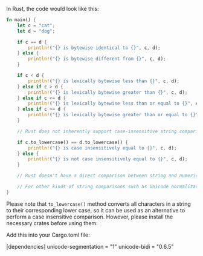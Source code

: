 In Rust, the code would look like this:

```rust
fn main() {
    let c = "cat";
    let d = "dog";

    if c == d {
        println!("{} is bytewise identical to {}", c, d);
    } else {
        println!("{} is bytewise different from {}", c, d);
    }

    if c < d {
        println!("{} is lexically bytewise less than {}", c, d);
    } else if c > d {
        println!("{} is lexically bytewise greater than {}", c, d);
    } else if c <= d {
        println!("{} is lexically bytewise less than or equal to {}", c, d);
    } else if c >= d {
        println!("{} is lexically bytewise greater than or equal to {}", c, d);
    }

    // Rust does not inherently support case-insensitive string comparison. However, we can use the `to_lowercase()` method for that:

    if c.to_lowercase() == d.to_lowercase() {
        println!("{} is case insensitively equal to {}", c, d);
    } else {
        println!("{} is not case insensitively equal to {}", c, d);
    }

    // Rust doesn't have a direct comparison between string and numeric type like Go. 

    // For other kinds of string comparisons such as Unicode normalization, collation tables and locale sensitive comparisons we can use the 'unicode-segmentation' crate for normalizing Unicode strings and the 'unicode-bidi' crate for handling bidirectional text
}
```
Please note that `to_lowercase()` method converts all characters in a string to their corresponding lower case, so it can be used as an alternative to perform a case insensitive comparison. However, please install the necessary crates before using them:

Add this into your Cargo.toml file:

[dependencies]
unicode-segmentation = "1"
unicode-bidi = "0.6.5"
